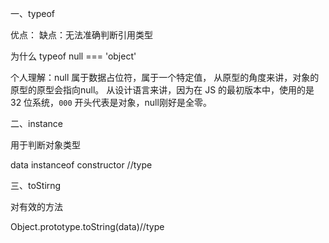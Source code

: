 一、typeof



优点：
缺点：无法准确判断引用类型

为什么 typeof null === 'object'

个人理解：null 属于数据占位符，属于一个特定值，
从原型的角度来讲，对象的原型的原型会指向null。
从设计语言来讲，因为在 JS 的最初版本中，使用的是 32 位系统，`000` 开头代表是对象，null刚好是全零。

二、instance

用于判断对象类型

data  instanceof constructor  //type



三、toStirng


对有效的方法

Object.prototype.toString(data)//type

